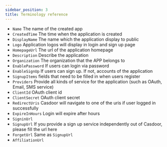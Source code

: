 ```yaml
---
sidebar_position: 3
title: Terminology reference
---
```


- `Name` The name of the created app
- `CreatedTime` The time when the application is created
- `DisplayName` The name which the application display to public
- `Logo` Application logos will display in login and sign up page
- `HomepageUrl` The url of the application homepage 
- `Description` Describe the application
- `Organization` The organization that the APP belongs to
- `EnablePassword` If users can login via password
- `EnableSignUp` If users can sign up. If not, accounts of the application
- `SignupItems` fields that need to be filled in when users register
- `Providers` Provide all kinds of service for the application (such as OAuth, Email, SMS service)
- `ClientId` OAuth client id
- `ClientSecret` OAuth client secret
- `RedirectUris` Casdoor will navigate to one of the uris if user logged in successfully
- `ExpireInHours` Login will expire after hours
- `SigninUrl`
- `SignupUrl` If you provide a sign up service independently out of Casdoor, please fill the url here
- `ForgetUrl` Same as `SignupUrl`
- `AffiliationUrl`